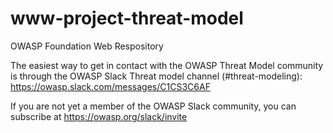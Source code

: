 # www-project-threat-model
OWASP Foundation Web Respository

The easiest way to get in contact with the OWASP Threat Model community is through the OWASP Slack Threat model channel (#threat-modeling): 
https://owasp.slack.com/messages/C1CS3C6AF

If you are not yet a member of the OWASP Slack community, you can subscribe at https://owasp.org/slack/invite 
